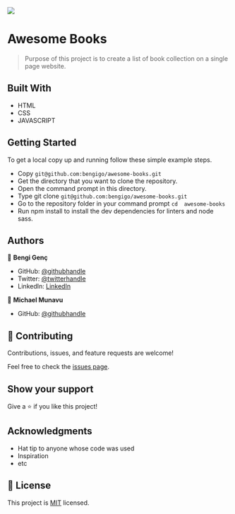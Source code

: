 ![](https://img.shields.io/badge/Microverse-blueviolet)

# Awesome Books

> Purpose of this project is to create a list of book collection on a single page website.


## Built With

- HTML
- CSS
- JAVASCRIPT

<!-- ## Live Demo (if available)

[Live Demo Link](https://livedemo.com) -->


## Getting Started


To get a local copy up and running follow these simple example steps.

- Copy `git@github.com:bengigo/awesome-books.git`
- Get the directory that you want to clone the repository.
- Open the command prompt in this directory.
- Type git clone `git@github.com:bengigo/awesome-books.git`
- Go to the repository folder in your command prompt `cd  awesome-books`
- Run npm install to install the dev dependencies for linters and node sass.


## Authors

👤 **Bengi Genç**

- GitHub: [@githubhandle](https://github.com/bengigo)
- Twitter: [@twitterhandle](https://twitter.com/bengi_gb)
- LinkedIn: [LinkedIn](https://www.linkedin.com/in/bengi-g-03b883199/)

👤 **Michael Munavu**

- GitHub: [@githubhandle](https://github.com/MICHAELMUNAVU83)
<!-- - Twitter: [@twitterhandle](https://twitter.com/twitterhandle) -->
<!-- - LinkedIn: [LinkedIn](https://linkedin.com/in/linkedinhandle) -->

## 🤝 Contributing

Contributions, issues, and feature requests are welcome!

Feel free to check the [issues page](../../issues/).

## Show your support

Give a ⭐️ if you like this project!

## Acknowledgments

- Hat tip to anyone whose code was used
- Inspiration
- etc

## 📝 License

This project is [MIT](./MIT.md) licensed.
